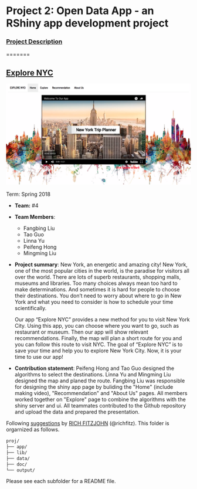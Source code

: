# Project 2: Open Data App - an RShiny app development project

### [Project Description](doc/project2_desc.md)

=======



## [Explore NYC](https://columbiaads-gourp4-project2.shinyapps.io/group4-explore_nyc/)

![screenshot](doc/desc.png)


Term: Spring 2018

+ **Team:** #4
+ **Team Members**: 
	+ Fangbing Liu
	+ Tao Guo
	+ Linna Yu
	+ Peifeng Hong
	+ Mingming Liu

+ **Project summary**:  New York, an energetic and amazing city! New York, one of the most popular cities in the world, is the paradise for visitors all over the world. There are lots of superb restaurants, shopping malls, museums and libraries. Too many choices always mean too hard to make determinations. And sometimes it is hard for people to choose their destinations. You don’t need to worry about where to go in New York and what you need to consider is how to schedule your time scientifically. 
    
    Our app “Explore NYC” provides a new method for you to visit New York City. Using this app, you can choose where you want to go, such as restaurant or museum. Then our app will show relevant recommendations. Finally, the map will plan a short route for you and you can follow this route to visit NYC. The goal of “Explore NYC” is to save your time and help you to explore New York City. Now, it is your time to use our app!


+ **Contribution statement**: 
Peifeng Hong and Tao Guo designed the algorithms to select the destinations. Linna Yu and Mingming Liu designed the map and planed the route. Fangbing Liu was responsible for designing the shiny app page by buliding the "Home" (include making video), "Recommendation" and "About Us" pages. 
All members worked together on "Explore" page to combine the algorithms with the shiny server and ui. 
All teammates contributed to the Github repository and upload the data and prepared the presentation. 


Following [suggestions](http://nicercode.github.io/blog/2013-04-05-projects/) by [RICH FITZJOHN](http://nicercode.github.io/about/#Team) (@richfitz). This folder is orgarnized as follows.

```
proj/
├── app/
├── lib/
├── data/
├── doc/
└── output/
```

Please see each subfolder for a README file.

